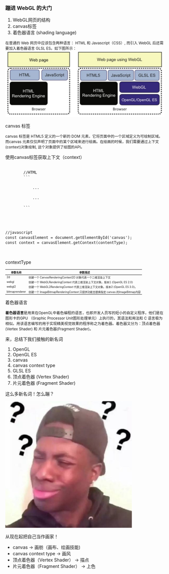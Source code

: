 <section>
    <h3> 蹦进 WebGL 的大门 </h3>
    <ol>
        <li>WebGL网页的结构</li>
        <li>canvas标签</li>
        <li>着色器语言 (shading language)</li>
    </ol>
</section>

<section>
<small>在普通的 Web 网页中应该包含两种语言： HTML 和 Javascript（CSS）, 而引入 WebGL 后还需要加入着色器语言 GLSL ES。如下图所示：</small>
<img class="fragment" src="/img/web vs webGl.png"></img>
</section>

<section>
    <p>canvas 标签</p>
    <small>canvas 标签是 HTML5 定义的一个新的 DOM 元素，它将页面中的一个区域定义为可绘制区域。而canvas 元素仅仅声明了页面中的某个区域来进行绘画。在绘画的时候，我们需要通过<span class="fragment highlight-red">上下文(context)</span>对象绘制, 这个对象提供了绘图的API。</small>
</section>

<section> 
    <p>使用canvas标签获取上下文（context）</p>
    <pre>
        <code data-trim data-noescape>
        //HTML
        ```
        <body>
            ...
            <canvas id='canvas'></canvas>
            ...
        <body>
        ```
        </code>
    </pre>
    <pre>
        <code>
//javascript
const canvasElement = document.getElementById('canvas');
const context = canvasElement.getContext(contentType);
        </code>
    </pre>
</section>

<section>
    <p>contextType</p>
    <table style="font-size:60%">
        <thead>
            <tr>
                <th>
                    参数名称
                </th>
                <th>
                    参数描述
                </th>
            </tr>
        </thead>
        <tbody>
            <tr class="fragment">
                <td>
                    2d
                </td>
                <td>
                    创建一个 CanvasRenderingContext2D 对象代表一个二维渲染上下文
                </td>
            </tr>
            <tr class="fragment">
                <td>
                    webgl
                </td>
                <td>
                    创建一个 WebGLRenderingContext 代表三维渲染上下文对象。版本1 (OpenGL ES 2.0)
                </td>
            </tr>
            <tr class="fragment">
                <td>
                    webgl2
                </td>
                <td>
                    创建一个 WebGL2RenderingContext 代表三维渲染上下文对象。版本2 (OpenGL ES 3.0)。
                </td>
            </tr>
            <tr class="fragment">
                <td>
                    bitmaprenderer
                </td>
                <td>
                    创建一个 ImageBitmapRenderingContext 只提供功能去替换指定 canvas 的ImageBitmap内容
                </td>
            </tr>
        </tbody>
    </table>
</section>

<section>
    <p>着色器语言</p>
    <small><strong>着色器语言</strong>是用来在OpenGL中着色编程的语言，也即开发人员写的短小的自定义程序，他们是在图形卡的GPU （Graphic Processor Unit图形处理单元）上执行的，其语法和用法和 C 语言极为相似。用该语言编写的用于实现精美视觉效果的程序称之为着色器。着色器又分为：<span class="fragment highlight-red">顶点着色器 (Vertex Shader) </span> 和 <span class="fragment highlight-red">片元着色器(Fragment Shader)。</span></small>
</section>

<section>
    <p>来，总结下我们接触的新名词</p>
    <ol>
        <li class="fragment">OpenGL</li>
        <li class="fragment">OpenGL ES</li>
        <li class="fragment">canvas</li>
        <li class="fragment">canvas context type</li>
        <li class="fragment">GLSL ES</li>
        <li class="fragment">顶点着色器 (Vertex Shader)</li>
        <li class="fragment">片元着色器 (Fragment Shader)</li>
    </ol>
</section>

<section>
    <p class="fragment">这么多新名词！怎么蹦？</p>
    <img width="400px" height="400px" src="/img/question.png"></img> 
</section>

<section>
    <p>从现在起把自己当作画家！</p>
    <ul>
        <li class="fragment">canvas ->  画舫（画布、绘画技能) </li>
        <li class="fragment">canvas context type -> 画风 </li>
        <li class="fragment">顶点着色器（Vertex Shader） -> 描点</li>
        <li class="fragment">片元着色器（Fragment Shader） -> 上色</li>
    </ul>
</section>
